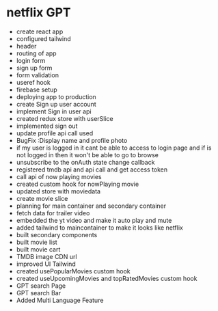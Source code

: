
# netflix GPT
 - create react app
 - configured tailwind
 - header
 - routing of app
 - login form
 - sign up form
 - form validation
 - useref hook
 - firebase setup
 - deploying app to production 
 - create Sign up user account
 - implement Sign in user api 
 - created redux store with userSlice 
 - implemented sign out
 - update profile api call used
 - BugFix  :Display name and profile photo
 - if my user is logged in it cant  be able to access to login page and if is not logged in then it
   won't be able to go to browse 
 - unsubscribe to the onAuth state change callback
 - registered tmdb api and api call and get access token  
 - call api of now playing movies 
 - created custom hook for nowPlaying movie 
 - updated store with moviedata
 - create movie slice 
 - planning for main container and secondary container 
 - fetch data for trailer video 
 - embedded the yt video and make it auto play and mute
 - added tailwind to maincontainer to make it looks like netflix
 - built secondary components 
 - built movie list
 - built movie cart 
 - TMDB image CDN url 
 - improved UI Tailwind
 - created usePopularMovies custom hook  
 - created useUpcomingMovies and topRatedMovies custom hook
 - GPT search Page
 - GPT search Bar
 - Added Multi Language Feature

 